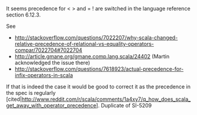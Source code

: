 It seems precedence for < > and = ! are switched in the language reference section 6.12.3. 

See

* http://stackoverflow.com/questions/7022207/why-scala-changed-relative-precedence-of-relational-vs-equality-operators-compar/7022704#7022704
* http://article.gmane.org/gmane.comp.lang.scala/24402 (Martin acknowledged the issue there)
* http://stackoverflow.com/questions/7618923/actual-precedence-for-infix-operators-in-scala

If that is indeed the case it would be good to correct it as the precedence in the spec is regularly [cited|http://www.reddit.com/r/scala/comments/1a4xy7/q_how_does_scala_get_away_with_operator_precedence].
Duplicate of SI-5209
